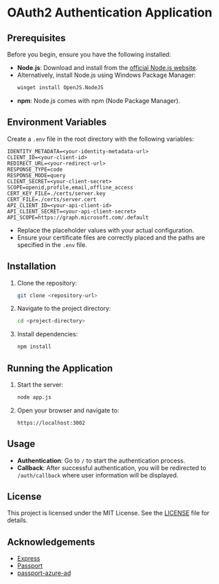 # OAuth2 Authentication Application

## Prerequisites

Before you begin, ensure you have the following installed:

- **Node.js**: Download and install from the [official Node.js website](https://nodejs.org/).
- Alternatively, install Node.js using Windows Package Manager:
    ```bash
    winget install OpenJS.NodeJS
    ```
- **npm**: Node.js comes with npm (Node Package Manager).

## Environment Variables

Create a `.env` file in the root directory with the following variables:

```plaintext
IDENTITY_METADATA=<your-identity-metadata-url>
CLIENT_ID=<your-client-id>
REDIRECT_URL=<your-redirect-url>
RESPONSE_TYPE=code
RESPONSE_MODE=query
CLIENT_SECRET=<your-client-secret>
SCOPE=openid,profile,email,offline_access
CERT_KEY_FILE=./certs/server.key
CERT_FILE=./certs/server.cert
API_CLIENT_ID=<your-api-client-id>
API_CLIENT_SECRET=<your-api-client-secret>
API_SCOPE=https://graph.microsoft.com/.default
```

- Replace the placeholder values with your actual configuration.
- Ensure your certificate files are correctly placed and the paths are specified in the `.env` file.

## Installation

1. Clone the repository:
    ```bash
    git clone <repository-url>
    ```

2. Navigate to the project directory:
    ```bash
    cd <project-directory>
    ```

3. Install dependencies:
    ```bash
    npm install
    ```

## Running the Application

1. Start the server:
    ```bash
    node app.js
    ```

2. Open your browser and navigate to:
    ```
    https://localhost:3002
    ```

## Usage

- **Authentication**: Go to `/` to start the authentication process.
- **Callback**: After successful authentication, you will be redirected to `/auth/callback` where user information will be displayed.

## License

This project is licensed under the MIT License. See the [LICENSE](LICENSE) file for details.

## Acknowledgements

- [Express](https://expressjs.com/)
- [Passport](http://www.passportjs.org/)
- [passport-azure-ad](https://www.npmjs.com/package/passport-azure-ad)